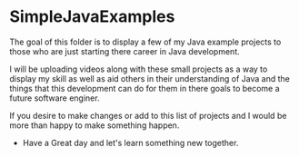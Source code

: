 # SimpleJavaExamples

The goal of this folder is to display a few of my Java example projects to those who are just starting there career in Java development.

I will be uploading videos along with these small projects as a way to display my skill as well as aid others in their understanding of Java and the things that this development can do for them in there goals to become a future software enginer.

If you desire to make changes or add to this list of projects and I would be more than happy to make something happen. 

- Have a Great day and let's learn something new together.

